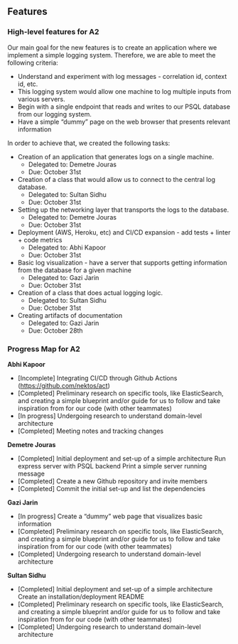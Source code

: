 ## Features

### High-level features for A2

Our main goal for the new features is to create an application where we implement a simple logging system. Therefore, we are able to meet the following criteria:

- Understand and experiment with log messages - correlation id, context id, etc.
- This logging system would allow one machine to log multiple inputs from various servers.
- Begin with a single endpoint that reads and writes to our PSQL database from our logging system.
- Have a simple “dummy” page on the web browser that presents relevant information

In order to achieve that, we created the following tasks:

- Creation of an application that generates logs on a single machine.
  - Delegated to: Demetre Jouras
  - Due: October 31st
- Creation of a class that would allow us to connect to the central log database.
  - Delegated to: Sultan Sidhu
  - Due: October 31st
- Setting up the networking layer that transports the logs to the database.
  - Delegated to: Demetre Jouras
  - Due: October 31st
- Deployment (AWS, Heroku, etc) and CI/CD expansion - add tests + linter + code metrics
  - Delegated to: Abhi Kapoor
  - Due: October 31st
- Basic log visualization - have a server that supports getting information from the database for a given machine
  - Delegated to: Gazi Jarin
  - Due: October 31st
- Creation of a class that does actual logging logic.
  - Delegated to: Sultan Sidhu
  - Due: October 31st
- Creating artifacts of documentation
  - Delegated to: Gazi Jarin
  - Due: October 28th

### Progress Map for A2

**Abhi Kapoor**

- [Incomplete] Integrating CI/CD through Github Actions (https://github.com/nektos/act)
- [Completed] Preliminary research on specific tools, like ElasticSearch, and creating a simple blueprint and/or guide for us to follow and take inspiration from for our code (with other teammates)
- [In progress] Undergoing research to understand domain-level architecture
- [Completed] Meeting notes and tracking changes

**Demetre Jouras**

- [Completed] Initial deployment and set-up of a simple architecture
  Run express server with PSQL backend
  Print a simple server running message
- [Completed] Create a new Github repository and invite members
- [Completed] Commit the initial set-up and list the dependencies

**Gazi Jarin**

- [In progress] Create a “dummy” web page that visualizes basic information
- [Completed] Preliminary research on specific tools, like ElasticSearch, and creating a simple blueprint and/or guide for us to follow and take inspiration from for our code (with other teammates)
- [Completed] Undergoing research to understand domain-level architecture

**Sultan Sidhu**

- [Completed] Initial deployment and set-up of a simple architecture
  Create an installation/deployment README
- [Completed] Preliminary research on specific tools, like ElasticSearch, and creating a simple blueprint and/or guide for us to follow and take inspiration from for our code (with other teammates)
- [Completed] Undergoing research to understand domain-level architecture
